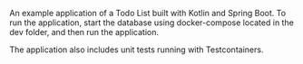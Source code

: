 An example application of a Todo List built with Kotlin and Spring Boot.
To run the application, start the database using docker-compose located in the dev folder, and then run the application.

The application also includes unit tests running with Testcontainers.
